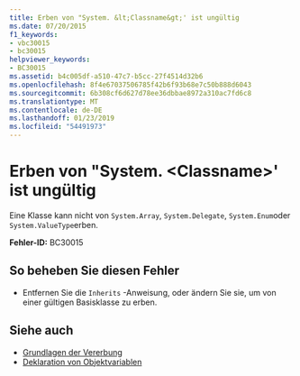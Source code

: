 ```yaml
---
title: Erben von "System. &lt;Classname&gt;' ist ungültig
ms.date: 07/20/2015
f1_keywords:
- vbc30015
- bc30015
helpviewer_keywords:
- BC30015
ms.assetid: b4c005df-a510-47c7-b5cc-27f4514d32b6
ms.openlocfilehash: 8f4e67037506785f42b6f93b68e7c50b888d6043
ms.sourcegitcommit: 6b308cf6d627d78ee36dbbae8972a310ac7fd6c8
ms.translationtype: MT
ms.contentlocale: de-DE
ms.lasthandoff: 01/23/2019
ms.locfileid: "54491973"
---
```

# <a name="inheriting-from-systemltclassnamegt-is-not-valid"></a>Erben von "System. &lt;Classname&gt;' ist ungültig
Eine Klasse kann nicht von `System.Array`, `System.Delegate`, `System.Enum`oder `System.ValueType`erben.  
  
 **Fehler-ID:** BC30015  
  
## <a name="to-correct-this-error"></a>So beheben Sie diesen Fehler  
  
-   Entfernen Sie die `Inherits` -Anweisung, oder ändern Sie sie, um von einer gültigen Basisklasse zu erben.  
  
## <a name="see-also"></a>Siehe auch
- [Grundlagen der Vererbung](../../visual-basic/programming-guide/language-features/objects-and-classes/inheritance-basics.md)
- [Deklaration von Objektvariablen](../../visual-basic/programming-guide/language-features/variables/object-variable-declaration.md)
